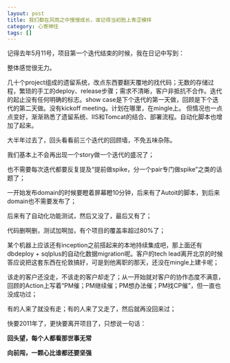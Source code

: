 ```yaml
---
layout: post
title: 我们都在风雨之中慢慢成长，谁记得当初脸上青涩模样
category: 心寄神往
tags: []
---
```

记得去年5月11号，项目第一个迭代结束的时候，我在日记中写到：

整体感觉很无力。

几十个project组成的遗留系统，改点东西要翻天覆地的找代码；无数的存储过程，繁琐的手工的deploy、release步骤；需求不清晰，客户非抵抗不合作。迭代的起止没有任何明确的标志。show case是下个迭代的第一天做，回顾是下个迭代的第二天做。没有kickoff meeting。计划在哪里，在mingle上。
但情况也一点点变好，渐渐熟悉了遗留系统、IIS和Tomcat的结合、部署流程。自动化脚本也增加了起来。

大半年过去了，回头看看前三个迭代的回顾墙，不免五味杂陈。

我们基本上不会再出现一个story做一个迭代的盛况了；

也不需要每次迭代都要反复提及“提前做spike，分一个pair专门做spike”之类的话题了；

一开始发布domain的时候要瞪着屏幕瞪10分钟，后来有了Autoit的脚本，到后来domain也不需要发布了；

后来有了自动化功能测试，然后又没了，最后又有了；

代码删啊删，测试加啊加，有个项目的覆盖率超过80%了；

某个机器上应该还有inception之前搭起来的本地持续集成吧，那上面还有dbdeploy +
sqlplus的自动化数据migration呢。客户的tech lead离开北京的时候答应说把这套东西在伦敦搞好，可是到他离职的那天，还没在mingle上建卡呢；

该走的客户还没走，不该走的客户却走了；从一开始就对客户的协作态度不满意，回顾的Action上写着“PM催；PM继续催；PM想办法催；PM找CP催”，但一直也没成功过；

有的人来了就没有走；有的人来了又走了，然后就再没回来过；

快要2011年了，更快要离开项目了，只想说一句话：

**回头望，每个人都看那世事无常**

**向前闯，一颗心比谁都还要坚强**